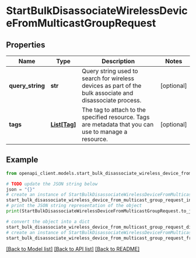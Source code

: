 # StartBulkDisassociateWirelessDeviceFromMulticastGroupRequest


## Properties

Name | Type | Description | Notes
------------ | ------------- | ------------- | -------------
**query_string** | **str** | Query string used to search for wireless devices as part of the bulk associate and disassociate process. | [optional] 
**tags** | [**List[Tag]**](Tag.md) | The tag to attach to the specified resource. Tags are metadata that you can use to manage a resource. | [optional] 

## Example

```python
from openapi_client.models.start_bulk_disassociate_wireless_device_from_multicast_group_request import StartBulkDisassociateWirelessDeviceFromMulticastGroupRequest

# TODO update the JSON string below
json = "{}"
# create an instance of StartBulkDisassociateWirelessDeviceFromMulticastGroupRequest from a JSON string
start_bulk_disassociate_wireless_device_from_multicast_group_request_instance = StartBulkDisassociateWirelessDeviceFromMulticastGroupRequest.from_json(json)
# print the JSON string representation of the object
print(StartBulkDisassociateWirelessDeviceFromMulticastGroupRequest.to_json())

# convert the object into a dict
start_bulk_disassociate_wireless_device_from_multicast_group_request_dict = start_bulk_disassociate_wireless_device_from_multicast_group_request_instance.to_dict()
# create an instance of StartBulkDisassociateWirelessDeviceFromMulticastGroupRequest from a dict
start_bulk_disassociate_wireless_device_from_multicast_group_request_from_dict = StartBulkDisassociateWirelessDeviceFromMulticastGroupRequest.from_dict(start_bulk_disassociate_wireless_device_from_multicast_group_request_dict)
```
[[Back to Model list]](../README.md#documentation-for-models) [[Back to API list]](../README.md#documentation-for-api-endpoints) [[Back to README]](../README.md)


